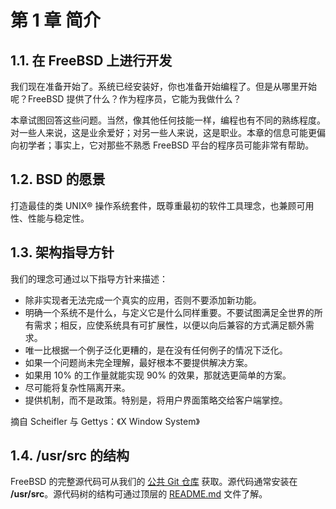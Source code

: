 # 第 1 章 简介


## 1.1. 在 FreeBSD 上进行开发

我们现在准备开始了。系统已经安装好，你也准备开始编程了。但是从哪里开始呢？FreeBSD 提供了什么？作为程序员，它能为我做什么？

本章试图回答这些问题。当然，像其他任何技能一样，编程也有不同的熟练程度。对一些人来说，这是业余爱好；对另一些人来说，这是职业。本章的信息可能更偏向初学者；事实上，它对那些不熟悉 FreeBSD 平台的程序员可能非常有帮助。

## 1.2. BSD 的愿景

打造最佳的类 UNIX® 操作系统套件，既尊重最初的软件工具理念，也兼顾可用性、性能与稳定性。

## 1.3. 架构指导方针

我们的理念可通过以下指导方针来描述：

* 除非实现者无法完成一个真实的应用，否则不要添加新功能。
* 明确一个系统不是什么，与定义它是什么同样重要。不要试图满足全世界的所有需求；相反，应使系统具有可扩展性，以便以向后兼容的方式满足额外需求。
* 唯一比根据一个例子泛化更糟的，是在没有任何例子的情况下泛化。
* 如果一个问题尚未完全理解，最好根本不要提供解决方案。
* 如果用 10% 的工作量就能实现 90% 的效果，那就选更简单的方案。
* 尽可能将复杂性隔离开来。
* 提供机制，而不是政策。特别是，将用户界面策略交给客户端掌控。

摘自 Scheifler 与 Gettys：《X Window System》

## 1.4. /usr/src 的结构

FreeBSD 的完整源代码可从我们的 [公共 Git 仓库](https://cgit.freebsd.org/src/) 获取。源代码通常安装在 **/usr/src**。源代码树的结构可通过顶层的 [README.md](https://cgit.freebsd.org/src/tree/README.md) 文件了解。
